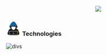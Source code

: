 <p align="center">
 <img src="https://readme-typing-svg.herokuapp.com?duration=1000&color=F7F7F7&background=000000&center=true&vCenter=true&multiline=true&width=1000&height=100&lines=I+am+BIJAYA+SHAH;Passionate+MERN+Developer;From+Kathmandu+Nepal"> 
</p>


### <picture> <img src = "./images/about_me.gif" width = 40px> </picture> Technologies

![divs](https://skillicons.dev/icons?i=html,css,sass,bootstrap,js,ts,php,wordpress,nodejs,express,react,mongodb,mysql,vim,docker,md,git,figma,bash,cloudflare,jquery,nginx,vscode,aws,figma,github,linux,netlify,&theme=light&perline=20)
